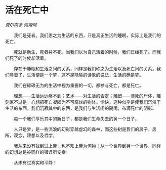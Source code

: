 # 活在死亡中

*费尔南多·佩索阿*

　　我们是死者。我们思之为生活的东西，只是真正生活的睡眠，实际上是我们的死亡。

　　死就是新生，死者并不死。当我们以为自己活着的时候，我们已经死了。而我们死了的时候却活着。

　　存在于睡眠和生活之间的关系，同样是我们称之为生活以及死亡间的关系。我们睡着了，生活便是一个梦，这不是隐喻的诗歌的说法，生活的确是梦。

　　我们在碌碌无为的生活中视为重要的一切，都参与死亡，都是死亡。

　　理想——生活远远够不到；艺术——对生活的否定；雕塑——僵死的尸体，雕刻家不过是一心想把死亡凝固为不可腐烂的物体。愉快，这种似乎是使我们沉浸于生活的东西，我们沉寂其中的东西，是我们与生活间的隔阂，布满死亡的阴影。

　　每一个我们享乐其中的新日子，都是我们生命失去的另一个日子。

　　人只是梦，是一些流浪的幻影穿越虚幻的森林，而这些树是我们的房子，居所，观念，理想以及哲学。

　　我从来没有找到过上帝，也不知上帝为何物！从一个世界到另一个世界，同样的幻想总是被同样的错误所宠幸。

　　从未有过真实和平静！